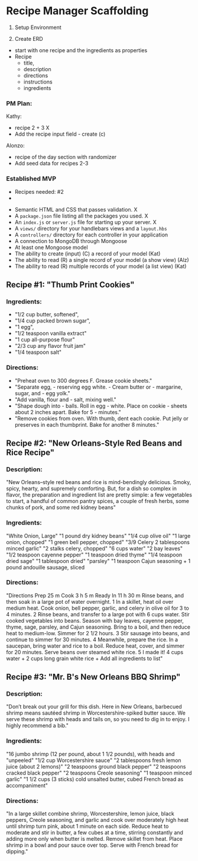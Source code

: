 # Recipe Manager Scaffolding 

1. Setup Environment

2. Create ERD
- start with one recipe and the ingredients as properties
- Recipe
    - title, 
    - description
    - directions
    - instructions
    - ingredients

### PM Plan:
Kathy:
- recipe 2 + 3 X
- Add the recipe input field - create (c)

Alonzo:
- recipe of the day section with randomizer
- Add seed data for recipes 2-3 

### Established MVP

- Recipes needed: #2
- 



* Semantic HTML and CSS that passes validation. X
* A `package.json` file listing all the packages you used. X
* An `index.js` or `server.js` file for starting up your server. X
* A `views/` directory for your handlebars views and a `layout.hbs`
* A `controllers/` directory for each controller in your application
* A connection to MongoDB through Mongoose
* At least one Mongoose model
* The ability to create (input) (C) a record of your model (Kat)
* The ability to read (R) a single record of your model (a show view) (Alz)
* The ability to read (R) multiple records of your model (a list view) (Kat)




## Recipe #1: "Thumb Print Cookies"

### Ingredients: 
- "1/2 cup butter, softened",
- "1/4 cup packed brown sugar",
- "1 egg",
- "1/2 teaspoon vanilla extract"
- "1 cup all-purpose flour"
- "2/3 cup any flavor fruit jam"
- "1/4 teaspoon salt"

### Directions: 
- "Preheat oven to 300 degrees F. Grease cookie sheets."
- "Separate egg, - reserving egg white. - Cream butter or - margarine, sugar, and - egg yolk."
- "Add vanilla, flour and - salt, mixing well."
- "Shape dough into - balls. Roll in egg - white. Place on cookie - sheets about 2 inches apart. Bake for 5 - minutes."
- "Remove cookies from oven. With thumb, dent each cookie. Put jelly or preserves in each thumbprint. Bake for another 8 minutes."

## Recipe #2: "New Orleans-Style Red Beans and Rice Recipe"

### Description: 

"New Orleans–style red beans and rice is mind-bendingly delicious. Smoky, spicy, hearty, and supremely comforting. But, for a dish so complex in flavor, the preparation and ingredient list are pretty simple: a few vegetables to start, a handful of common pantry spices, a couple of fresh herbs, some chunks of pork, and some red kidney beans"
### Ingredients: 

"White Onion, Large"
"1 pound dry kidney beans"
"1/4 cup olive oil"
"1 large onion, chopped"
"1 green bell pepper, chopped" 
"3/9 Celery 2 tablespoons minced garlic" 
"2 stalks celery, chopped"
 "6 cups water"
 "2 bay leaves" 
 "1/2 teaspoon cayenne pepper"
 "1 teaspoon dried thyme"
 "1/4 teaspoon dried sage"
 "1 tablespoon dried"
 "parsley"
"1 teaspoon Cajun seasoning + 1 pound andouille sausage, sliced 
### Directions: 
"Directions Prep 25 m Cook 3 h 5 m Ready In 11 h 30 m Rinse beans, and then soak in a large pot of water overnight. 1 In a skillet, heat oil over medium heat. Cook onion, bell pepper, garlic, and celery in olive oil for 3 to 4 minutes. 2 Rinse beans, and transfer to a large pot with 6 cups water. Stir cooked vegetables into beans. Season with bay leaves, cayenne pepper, thyme, sage, parsley, and Cajun seasoning. Bring to a boil, and then reduce heat to medium-low. Simmer for 2 1/2 hours. 3 Stir sausage into beans, and continue to simmer for 30 minutes. 4 Meanwhile, prepare the rice. In a saucepan, bring water and rice to a boil. Reduce heat, cover, and simmer for 20 minutes. Serve beans over steamed white rice. 5 I made it! 4 cups water + 2 cups long grain white rice + Add all ingredients to list"

## Recipe #3: "Mr. B\'s New Orleans BBQ Shrimp"

### Description: 
"Don’t break out your grill for this dish. Here in New Orleans, barbecued shrimp means sautéed shrimp in Worcestershire-spiked butter sauce. We serve these shrimp with heads and tails on, so you need to dig in to enjoy. I highly recommend a bib."
### Ingredients: 
"16 jumbo shrimp (12 per pound, about 1 1/2 pounds), with heads and "unpeeled"
"1/2 cup Worcestershire sauce"
"2 tablespoons fresh lemon juice (about 2 lemons)"
"2 teaspoons ground black pepper"
"2 teaspoons cracked black pepper"
"2 teaspoons Creole seasoning"
"1 teaspoon minced garlic"
"1 1/2 cups (3 sticks) cold unsalted butter, cubed
French bread as accompaniment"


### Directions: 

"In a large skillet combine shrimp, Worcestershire, lemon juice, black peppers, Creole seasoning, and garlic and cook over moderately high heat until shrimp turn pink, about 1 minute on each side. Reduce heat to moderate and stir in butter, a few cubes at a time, stirring constantly and adding more only when butter is melted. Remove skillet from heat. Place shrimp in a bowl and pour sauce over top. Serve with French bread for dipping."

